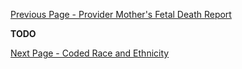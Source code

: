[Previous Page - Provider Mother's Fetal Death Report](provider_mothers_fetal_death_report.html)

**TODO**

[Next Page - Coded Race and Ethnicity](coded_race_and_ethnicity.html)